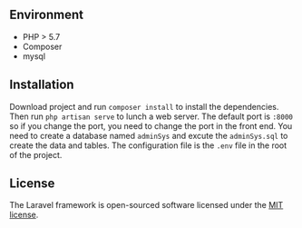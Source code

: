 ## Environment
- PHP > 5.7
- Composer
- mysql

## Installation
Download project and run `composer install` to install the dependencies. Then run `php artisan serve` to lunch a web server.
The default port is `:8000` so if you change the port, you need to change the port in the front end.
You need to create a database named `adminSys` and excute the `adminSys.sql` to create the data and tables.
The configuration file is the `.env` file in the root of the project.

## License

The Laravel framework is open-sourced software licensed under the [MIT license](https://opensource.org/licenses/MIT).
